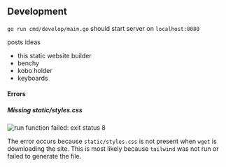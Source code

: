 ## Development

`go run cmd/develop/main.go` should start server on `localhost:8080`

posts ideas
- this static website builder
- benchy
- kobo holder
- keyboards

#### Errors

##### Missing static/styles.css

![run function failed: exit status 8](static/missing-styles-error.png.png)

The error occurs because `static/styles.css` is not present when `wget` is downloading the site. This is most likely because `tailwind` was not run or failed to generate the file.